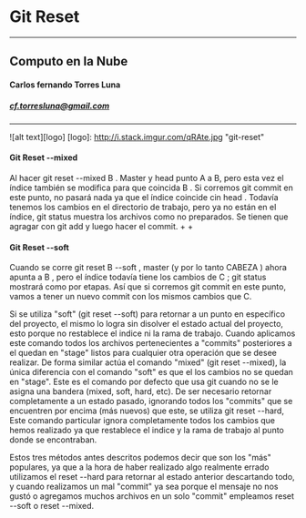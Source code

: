 Git Reset
==============================
----
## Computo en la Nube
#### Carlos fernando Torres Luna
##### cf.torresluna@gmail.com 

---
![alt text][logo]
[logo]: http://i.stack.imgur.com/qRAte.jpg "git-reset"

#### Git Reset --mixed
Al hacer git reset --mixed B . Master y head punto A a B, pero esta vez el índice también se modifica para que coincida B . Si corremos git commit en este punto, no pasará nada ya que el índice coincide cin head . Todavía tenemos los cambios en el directorio de trabajo, pero ya no están en el índice, git status muestra los archivos como no preparados. Se tienen que agragar con git add y luego hacer el commit.
+
+
#### Git Reset --soft
Cuando se corre git reset B --soft , master (y por lo tanto CABEZA ) ahora apunta a B , pero el índice todavía tiene los cambios de C ; git status mostrará como por etapas. Así que si corremos git commit en este punto, vamos a tener un nuevo commit con los mismos cambios que C.

Si se utiliza "soft" (git reset --soft) para retornar a un punto en específico del proyecto, el mismo lo logra sin disolver el estado actual del proyecto, esto porque no restablece el indice ni la rama de trabajo. Cuando aplicamos este comando todos los archivos pertenecientes a "commits" posteriores a el quedan en "stage" listos para cualquier otra operación que se desee realizar. De forma similar actúa el comando "mixed" (git reset --mixed), la única diferencia con el comando "soft" es que el los cambios no se quedan en "stage". Este es el comando por defecto que usa git cuando no se le asigna una bandera (mixed, soft, hard, etc). De ser necesario retornar completamente a un estado pasado, ignorando todos los "commits" que se encuentren por encima (más nuevos) que este, se utiliza git reset --hard, Este comando particular ignora completamente todos los cambios que hemos realizado ya que restablece el indice y la rama de trabajo al punto donde se encontraban.


Estos tres métodos antes descritos podemos decir que son los "más" populares, ya que a la hora de haber realizado algo realmente errado utilizamos el reset --hard para retornar al estado anterior descartando todo, y cuando realizamos un mal "commit" ya sea porque el mensaje no nos gustó o agregamos muchos archivos en un solo "commit" empleamos reset --soft o reset --mixed.

